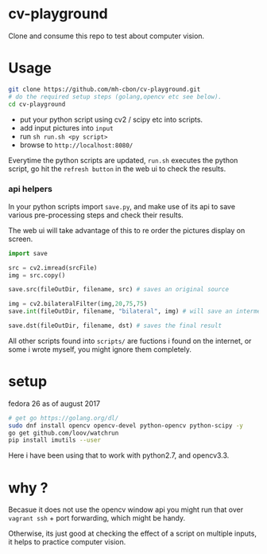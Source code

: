 # cv-playground

Clone and consume this repo to test about computer vision.

# Usage

```sh
git clone https://github.com/mh-cbon/cv-playground.git
# do the required setup steps (golang,opencv etc see below).
cd cv-playground
```

- put your python script using cv2 / scipy etc into scripts.
- add input pictures into `input`
- run `sh run.sh <py script>`
- browse to `http://localhost:8080/`

Everytime the python scripts are updated, `run.sh` executes the python script,
go hit the `refresh button` in the web ui to check the results.

### api helpers

In your python scripts import `save.py`, and make use of its api to save
various pre-processing steps and check their results.

The web ui will take advantage of this to re order the pictures display on screen.

```python
import save

src = cv2.imread(srcFile)
img = src.copy()

save.src(fileOutDir, filename, src) # saves an original source

img = cv2.bilateralFilter(img,20,75,75)
save.int(fileOutDir, filename, "bilateral", img) # will save an intermediary changes as int-N-bilateral

save.dst(fileOutDir, filename, dst) # saves the final result
```

All other scripts found into `scripts/` are fuctions i found on the internet,
or some i wrote myself, you might ignore them completely.

# setup

fedora 26 as of august 2017

```sh
# get go https://golang.org/dl/
sudo dnf install opencv opencv-devel python-opencv python-scipy -y
go get github.com/loov/watchrun
pip install imutils --user
```

Here i have been using that to work with python2.7, and opencv3.3.

# why ?

Becasue it does not use the opencv window api
you might run that over `vagrant ssh` + port forwarding, which might be handy.

Otherwise, its just good at checking the effect of a script on multiple inputs,
it helps to practice computer vision.
